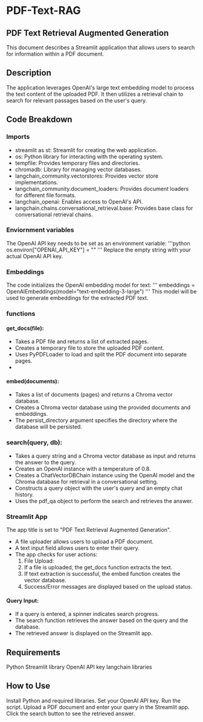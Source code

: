 # PDF-Text-RAG

## PDF Text Retrieval Augmented Generation
This document describes a Streamlit application that allows users to search for information within a PDF document.

## Description
The application leverages OpenAI's large text embedding model to process the text content of the uploaded PDF. It then utilizes a retrieval chain to search for relevant passages based on the user's query.

## Code Breakdown
### Imports
- streamlit as st: Streamlit for creating the web application.
- os: Python library for interacting with the operating system.
- tempfile: Provides temporary files and directories.
- chromadb: Library for managing vector databases.
- langchain_community.vectorstores: Provides vector store implementations.
- langchain_community.document_loaders: Provides document loaders for different file formats.
- langchain_openai: Enables access to OpenAI's API.
- langchain.chains.conversational_retrieval.base: Provides base class for conversational retrieval chains.

### Enviornment variables
The OpenAI API key needs to be set as an environment variable:
'''python
os.environ["OPENAI_API_KEY"] = "" 
'''
Replace the empty string with your actual OpenAI API key.

### Embeddings
The code initializes the OpenAI embedding model for text:
''' embeddings = OpenAIEmbeddings(model="text-embedding-3-large") '''
This model will be used to generate embeddings for the extracted PDF text.

### functions
#### get_docs(file):
- Takes a PDF file and returns a list of extracted pages.
- Creates a temporary file to store the uploaded PDF content.
- Uses PyPDFLoader to load and split the PDF document into separate pages.
- 
#### embed(documents):
- Takes a list of documents (pages) and returns a Chroma vector database.
- Creates a Chroma vector database using the provided documents and embeddings.
- The persist_directory argument specifies the directory where the database will be persisted.
### search(query, db):
- Takes a query string and a Chroma vector database as input and returns the answer to the query.
- Creates an OpenAI instance with a temperature of 0.8.
- Creates a ChatVectorDBChain instance using the OpenAI model and the Chroma database for retrieval in a conversational setting.
- Constructs a query object with the user's query and an empty chat history.
- Uses the pdf_qa object to perform the search and retrieves the answer.

### Streamlit App
The app title is set to "PDF Text Retrieval Augmented Generation".
- A file uploader allows users to upload a PDF document.
- A text input field allows users to enter their query.
- The app checks for user actions:
  1. File Upload:
  2. If a file is uploaded, the get_docs function extracts the text.
  3. If text extraction is successful, the embed function creates the vector database.
  4. Success/Error messages are displayed based on the upload status.

#### Query Input:
- If a query is entered, a spinner indicates search progress.
- The search function retrieves the answer based on the query and the database.
- The retrieved answer is displayed on the Streamlit app.

## Requirements
Python
Streamlit library
OpenAI API key
langchain libraries

## How to Use
Install Python and required libraries.
Set your OpenAI API key.
Run the script.
Upload a PDF document and enter your query in the Streamlit app.
Click the search button to see the retrieved answer.


